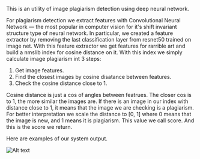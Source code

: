 This is an utility of image plagiarism detection using deep neural network.

For plagiarism detection we extract features with Convolutional Neural Network — the most popular in computer vision for it's shift invariant structure type of neural network.
In particular, we created a feature extractor by removing the last classification layer from resnet50 trained on image net.
With this feature extractor we get features for rarrible art and build a nmslib index for cosine distance on it. With this index we simply calculate image plagiarism int 3 steps:
1. Get image features.
2. Find the closest images by cosine disatance between features.
3. Check the cosine distance close to 1.

Cosine distance is just a cos of angles between featrues. The closer cos is to 1, the more similar the  images are.
If there is an image in our index with distance close to 1, it means that the image we are checking is a plagiarism.
For better interpretation we scale the distance to [0, 1] where 0 means that the image is new, and 1 means it is plagiarism.
 This value we call score. And this is the score we return.
 
Here are examples of our system output.

![Alt text](images/output_examples.png?raw=true "Title")